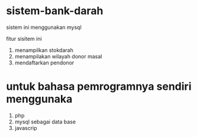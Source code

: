 # sistem-bank-darah

sistem ini menggunakan mysql 

fitur sisitem ini 
1. menampilkan stokdarah 
2. menampilakan wilayah donor masal
3. mendaftarkan pendonor 

# untuk bahasa pemrogramnya sendiri menggunaka 
1. php 
2. mysql sebagai data base 
3. javascrip  
